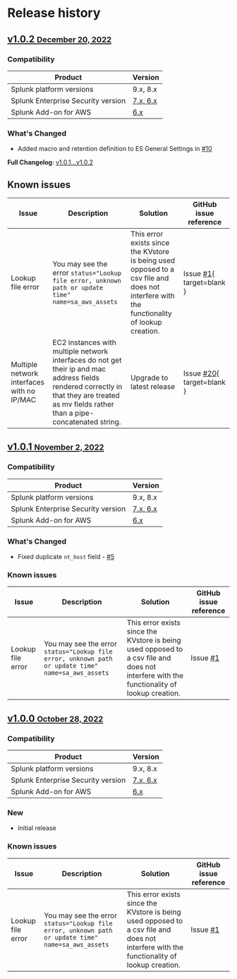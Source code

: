 # Release history

## [v1.0.2 <small>December 20, 2022</small>](https://github.com/ZachChristensen28/SA-AwsAssets/releases/tag/v1.0.2)

### Compatibility

Product | Version
--------- | -------
Splunk platform versions | 9.x, 8.x
Splunk Enterprise Security version | [7.x, 6.x](https://splunkbase.splunk.com/app/263)
Splunk Add-on for AWS | [6.x](https://splunkbase.splunk.com/app/1876)

### What's Changed

- Added macro and retention definition to ES General Settings in [#10](https://github.com/ZachChristensen28/SA-AwsAssets/commit/26505484080f244afe6c52b7f59bf8963fc5a607)

**Full Changelog**: [v1.0.1...v1.0.2](https://github.com/ZachChristensen28/SA-AwsAssets/compare/v1.0.1...v1.0.2)

## Known issues

Issue | Description | Solution | GitHub issue reference
----- | ----------- | -------- | ----------------------
Lookup file error | You may see the error `status="Lookup file error, unknown path or update time" name=sa_aws_assets` | This error exists since the KVstore is being used opposed to a csv file and does not interfere with the functionality of lookup creation. | Issue [#1](https://github.com/ZachChristensen28/SA-AwsAssets/issues/1){ target=blank }
Multiple network interfaces with no IP/MAC | EC2 instances with multiple network interfaces do not get their ip and mac address fields rendered correctly in that they are treated as mv fields rather than a pipe-concatenated string. | Upgrade to latest release | Issue [#20](https://github.com/ZachChristensen28/SA-AwsAssets/issues/20){ target=blank }

## [v1.0.1 <small>November 2, 2022</small>](https://github.com/ZachChristensen28/SA-AwsAssets/releases/tag/v1.0.1)

### Compatibility

Product | Version
--------- | -------
Splunk platform versions | 9.x, 8.x
Splunk Enterprise Security version | [7.x, 6.x](https://splunkbase.splunk.com/app/263)
Splunk Add-on for AWS | [6.x](https://splunkbase.splunk.com/app/1876)

### What's Changed

- Fixed duplicate `nt_host` field - [#5](https://github.com/ZachChristensen28/SA-AwsAssets/issues/5)

### Known issues

Issue | Description | Solution | GitHub issue reference
----- | ----------- | -------- | ----------------------
Lookup file error | You may see the error `status="Lookup file error, unknown path or update time" name=sa_aws_assets` | This error exists since the KVstore is being used opposed to a csv file and does not interfere with the functionality of lookup creation. | Issue [#1](https://github.com/ZachChristensen28/SA-AwsAssets/issues/1)

## [v1.0.0 <small>October 28, 2022</small>](https://github.com/ZachChristensen28/SA-AwsAssets/releases/tag/v1.0.0)

### Compatibility

Product | Version
--------- | -------
Splunk platform versions | 9.x, 8.x
Splunk Enterprise Security version | [7.x, 6.x](https://splunkbase.splunk.com/app/263)
Splunk Add-on for AWS | [6.x](https://splunkbase.splunk.com/app/1876)

### New

- Initial release

### Known issues

Issue | Description | Solution | GitHub issue reference
----- | ----------- | -------- | ----------------------
Lookup file error | You may see the error `status="Lookup file error, unknown path or update time" name=sa_aws_assets` | This error exists since the KVstore is being used opposed to a csv file and does not interfere with the functionality of lookup creation. | Issue [#1](https://github.com/ZachChristensen28/SA-AwsAssets/issues/1)

